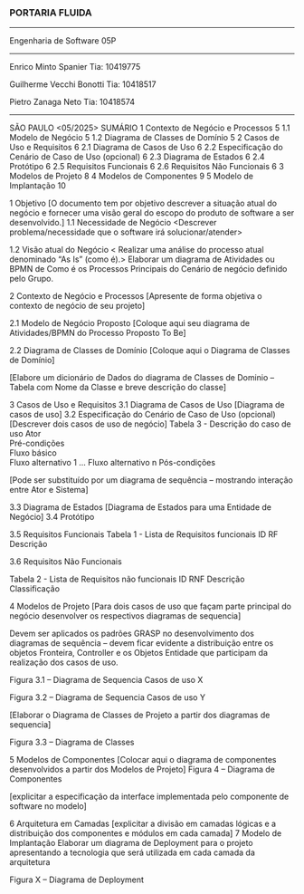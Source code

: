 ### PORTARIA FLUIDA





***
Engenharia de Software
05P
***
Enrico Minto Spanier     Tia: 10419775

Guilherme Vecchi Bonotti Tia: 10418517

Pietro Zanaga Neto       Tia: 10418574
***









SÃO PAULO
<05/2025> 
SUMÁRIO
1	Contexto de Negócio e Processos	5
1.1	Modelo de Negócio	5
1.2	Diagrama de Classes de Domínio	5
2	Casos de Uso e Requisitos	6
2.1	Diagrama de Casos de Uso	6
2.2	Especificação do Cenário de Caso de Uso (opcional)	6
2.3	Diagrama de Estados	6
2.4	Protótipo	6
2.5	Requisitos Funcionais	6
2.6	Requisitos Não Funcionais	6
3	Modelos de Projeto	8
4	Modelos de Componentes	9
5	Modelo de Implantação	10
 
1	Objetivo
[O documento tem por objetivo descrever a situação atual do negócio e fornecer uma visão geral do escopo do produto de software a ser desenvolvido.]
1.1	Necessidade de Negócio
<Descrever problema/necessidade que o software irá solucionar/atender>

1.2	Visão atual do Negócio
< Realizar uma análise do processo atual denominado “As Is” (como é).> Elaborar um diagrama de Atividades ou BPMN de Como é os Processos Principais do Cenário de negócio definido pelo Grupo.
 
2	Contexto de Negócio e Processos
[Apresente de forma objetiva o contexto de negócio de seu projeto]

2.1	Modelo de Negócio Proposto
[Coloque aqui seu diagrama de Atividades/BPMN do Processo Proposto To Be]

2.2	Diagrama de Classes de Domínio
[Coloque aqui o Diagrama de Classes de Domínio]

[Elabore um dicionário de Dados do diagrama de Classes de Dominio – Tabela com Nome da Classe e breve descrição do classe]


3	Casos de Uso e Requisitos
3.1	Diagrama de Casos de Uso 
[Diagrama de casos de uso]
3.2	Especificação do Cenário de Caso de Uso (opcional)
[Descrever dois casos de uso de negócio]
Tabela 3 - Descrição do caso de uso
Ator	
Pré-condições	
Fluxo básico	
Fluxo alternativo 1	
...	
Fluxo alternativo n	
Pós-condições	

[Pode ser substituído por um diagrama de sequência – mostrando interação entre Ator e Sistema]

3.3	Diagrama de Estados
[Diagrama de Estados para uma Entidade de Negócio]
3.4	Protótipo

3.5	Requisitos Funcionais
Tabela 1 - Lista de Requisitos funcionais
ID RF	Descrição
	
	
	
	

3.6	Requisitos Não Funcionais

Tabela 2 - Lista de Requisitos não funcionais
ID RNF	Descrição	Classificação
		
		
		
		


4	Modelos de Projeto
[Para dois casos de uso que façam parte principal do negócio desenvolver os respectivos diagramas de sequencia]

Devem ser aplicados os padrões GRASP no desenvolvimento dos diagramas de sequência – devem ficar evidente a distribuição entre os objetos Fronteira, Controller e os Objetos Entidade que participam da realização dos casos de uso.

Figura 3.1 – Diagrama de Sequencia Casos de uso X 

Figura 3.2 – Diagrama de Sequencia Casos de uso Y 



[Elaborar o Diagrama de Classes de Projeto a partir dos diagramas de sequencia]

Figura 3.3 – Diagrama de Classes



5	Modelos de Componentes
[Colocar aqui o diagrama de componentes desenvolvidos a partir dos Modelos de Projeto]
Figura 4 – Diagrama de Componentes

[explicitar a especificação da interface implementada pelo componente de software no modelo]

6	Arquitetura em Camadas
[explicitar a divisão em camadas lógicas e a distribuição dos componentes e módulos em cada camada]
7	Modelo de Implantação
Elaborar um diagrama de Deployment para o projeto apresentando a tecnologia que será utilizada em cada camada da arquitetura

Figura X – Diagrama de Deployment

